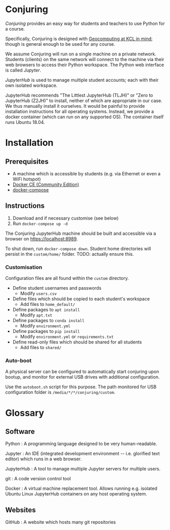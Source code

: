 # Conjuring

*Conjuring* provides an easy way for students and teachers to use Python for a
course.

Specifically, Conjuring is designed with [Geocomputing at KCL in mind][geocomp];
though is general enough to be used for any course.

We assume Conjuring will run on a single machine on a private network. Students
(clients) on the same network will connect to the machine via their web browsers
to access their Python workspace. The Python web interface is called *Jupyter*.

*JupyterHub* is used to manage multiple student accounts; each with their own
isolated workspace.

JupyterHub recommends "The Littlest JupyterHub (TLJH)" or "Zero to JupyterHub
(Z2JH)" to install, neither of which are appropriate in our case. We thus
manually install it ourselves. It would be painful to provide installation
instructions for all operating systems. Instead, we provide a docker container
(which can run on any supported OS). The container itself runs Ubuntu 18.04.

[geocomp]: TODO

# Installation

## Prerequisites
- A machine which is accessible by students (e.g. via Ethernet or even a WiFi hotspot)
- [Docker CE (Community Edition)][docker-ce]
- [docker-compose][docker-compose]

[docker-ce]: https://docs.docker.com/install/
[docker-compose]: https://github.com/docker/compose/releases

## Instructions
1. Download and if necessary customise (see below)
2. Run `docker-compose up -d`

The Conjuring JupyterHub machine should be built and accessible via a browser on
<https://localhost:8989>.

To shut down, run `docker-compose down`.
Student home directories will persist in the `custom/home/` folder.
TODO: actually ensure this.

### Customisation
Configuration files are all found within the `custom` directory.

- Define student usernames and passwords
  + Modify `users.csv`
- Define files which should be copied to each student's workspace
  + Add files to `home_default/`
- Define packages to `apt install`
  + Modify `apt.txt`
- Define packages to `conda install`
  + Modify `environment.yml`
- Define packages to `pip install`
  + Modify `environment.yml` or `requirements.txt`
- Define read-only files which should be shared for all students
  + Add files to `shared/`

### Auto-boot

A physical server can be configured to automatically start conjuring upon
bootup, and monitor for external USB drives with additional configuration.

Use the `autoboot.sh` script for this purpose. The path monitored for USB
configuration folder is `/media/*/*/conjuring/custom`.

# Glossary

## Software

Python
: A programming language designed to be very human-readable.

Jupyter
: An IDE (integrated development environment -- i.e. glorified text editor) which
runs in a web browser.

JupyterHub
: A tool to manage multiple Jupyter servers for multiple users.

git
: A code version control tool

Docker
: A virtual machine replacement tool. Allows running e.g. isolated Ubuntu Linux JupyterHub containers on any host operating system.

## Websites

GitHub
: A website which hosts many git repositories
